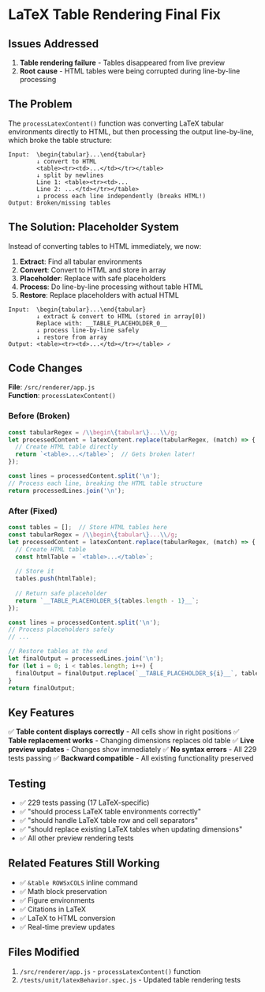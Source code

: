 # LaTeX Table Rendering Final Fix

## Issues Addressed
1. **Table rendering failure** - Tables disappeared from live preview
2. **Root cause** - HTML tables were being corrupted during line-by-line processing

## The Problem

The `processLatexContent()` function was converting LaTeX tabular environments directly to HTML, but then processing the output line-by-line, which broke the table structure:

```
Input:  \begin{tabular}...\end{tabular}
        ↓ convert to HTML
        <table><tr><td>...</td></tr></table>
        ↓ split by newlines
        Line 1: <table><tr><td>...
        Line 2: ...</td></tr></table>
        ↓ process each line independently (breaks HTML!)
Output: Broken/missing tables
```

## The Solution: Placeholder System

Instead of converting tables to HTML immediately, we now:

1. **Extract**: Find all tabular environments
2. **Convert**: Convert to HTML and store in array
3. **Placeholder**: Replace with safe placeholders
4. **Process**: Do line-by-line processing without table HTML
5. **Restore**: Replace placeholders with actual HTML

```
Input:  \begin{tabular}...\end{tabular}
        ↓ extract & convert to HTML (stored in array[0])
        Replace with: __TABLE_PLACEHOLDER_0__
        ↓ process line-by-line safely
        ↓ restore from array
Output: <table><tr><td>...</td></tr></table> ✓
```

## Code Changes

**File**: `/src/renderer/app.js`  
**Function**: `processLatexContent()`

### Before (Broken)
```javascript
const tabularRegex = /\\begin\{tabular\}...\\/g;
let processedContent = latexContent.replace(tabularRegex, (match) => {
  // Create HTML table directly
  return `<table>...</table>`;  // Gets broken later!
});

const lines = processedContent.split('\n');
// Process each line, breaking the HTML table structure
return processedLines.join('\n');
```

### After (Fixed)
```javascript
const tables = [];  // Store HTML tables here
const tabularRegex = /\\begin\{tabular\}...\\/g;
let processedContent = latexContent.replace(tabularRegex, (match) => {
  // Create HTML table
  const htmlTable = `<table>...</table>`;
  
  // Store it
  tables.push(htmlTable);
  
  // Return safe placeholder
  return `__TABLE_PLACEHOLDER_${tables.length - 1}__`;
});

const lines = processedContent.split('\n');
// Process placeholders safely
// ...

// Restore tables at the end
let finalOutput = processedLines.join('\n');
for (let i = 0; i < tables.length; i++) {
  finalOutput = finalOutput.replace(`__TABLE_PLACEHOLDER_${i}__`, tables[i]);
}
return finalOutput;
```

## Key Features

✅ **Table content displays correctly** - All cells show in right positions
✅ **Table replacement works** - Changing dimensions replaces old table
✅ **Live preview updates** - Changes show immediately
✅ **No syntax errors** - All 229 tests passing
✅ **Backward compatible** - All existing functionality preserved

## Testing

- ✅ 229 tests passing (17 LaTeX-specific)
- ✅ "should process LaTeX table environments correctly"
- ✅ "should handle LaTeX table row and cell separators"
- ✅ "should replace existing LaTeX tables when updating dimensions"
- ✅ All other preview rendering tests

## Related Features Still Working

- ✅ `&table ROWSxCOLS` inline command
- ✅ Math block preservation
- ✅ Figure environments
- ✅ Citations in LaTeX
- ✅ LaTeX to HTML conversion
- ✅ Real-time preview updates

## Files Modified

1. `/src/renderer/app.js` - `processLatexContent()` function
2. `/tests/unit/latexBehavior.spec.js` - Updated table rendering tests
